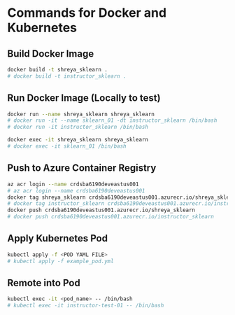 # Commands for Docker and Kubernetes

## Build Docker Image

```bash
docker build -t shreya_sklearn .
# docker build -t instructor_sklearn .
```

## Run Docker Image (Locally to test)

```bash
docker run --name shreya_sklearn shreya_sklearn
# docker run -it --name sklearn_01 -dt instructor_sklearn /bin/bash
# docker run -it instructor_sklearn /bin/bash

docker exec -it shreya_sklearn shreya_sklearn
# docker exec -it sklearn_01 /bin/bash
```

## Push to Azure Container Registry

```bash
az acr login --name crdsba6190deveastus001
# az acr login --name crdsba6190deveastus001
docker tag shreya_sklearn crdsba6190deveastus001.azurecr.io/shreya_sklearn
# docker tag instructor_sklearn crdsba6190deveastus001.azurecr.io/instructor_sklearn
docker push crdsba6190deveastus001.azurecr.io/shreya_sklearn
# docker push crdsba6190deveastus001.azurecr.io/instructor_sklearn
```

## Apply Kubernetes Pod

```bash
kubectl apply -f <POD YAML FILE>
# kubectl apply -f example_pod.yml
```

## Remote into Pod 

```bash
kubectl exec -it <pod_name> -- /bin/bash
# kubectl exec -it instructor-test-01 -- /bin/bash
```